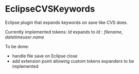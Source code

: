 # EclipseCVSKeywords
Eclipse plugin that expands keywords on save like CVS does.

Currently implemented tokens:
$Id$ expands to $Id: {filename}, {date} {time} {user.name}$

To be done:
- handle file save on Eclipse close
- add extension point allowing custom tokens expanders to be implemented


